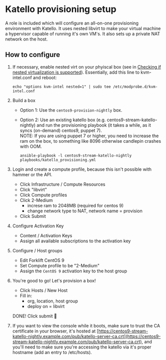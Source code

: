 # Katello provisioning setup

A role is included which will configure an all-on-one provisioning environment
with Katello. It uses nested libvirt to make your virtual machine a hypervisor
capable of running it's own VM's.  It also sets up a private NAT network on the
host.

## How to configure

1. If necessary, enable nested virt on your phyiscal box (see in [Checking if nested virtualization is supported](https://docs.fedoraproject.org/en-US/quick-docs/using-nested-virtualization-in-kvm)). Essentially, add this line to kvm-intel.conf and reboot:

    ```
    echo "options kvm-intel nested=1" | sudo tee /etc/modprobe.d/kvm-intel.conf
    ```

2. Build a box
    * Option 1: Use the `centos9-provision-nightly` box.

    * Option 2: Use an existing katello box (e.g. centos9-stream-katello-nightly) and run the provisioning playbook (it takes a while, as it syncs (on-demand) centos9, puppet 7).  
    NOTE: If you are using puppet 7 or higher, you need to increase the ram on the box, to something like 8096 otherwise candlepin crashes with OOM.

        ```
        ansible-playbook -l centos9-stream-katello-nightly playbooks/katello_provisioning.yml
        ```

3. Login and create a compute profile, because this isn't possible with hammer or the API.
    * Click Infrastructure / Compute Resources
    * Click "libvirt"
    * Click Compute profiles
    * Click 2-Medium
        * increse ram to 2048MB (required for centos 9)
        * change network type to NAT, network name = provision
    * Click Submit
4. Configure Activation Key
    * Content / Activation Keys
    * Assign all available subscriptions to the activation key
5. Configure / Host groups
    * Edit Forklift CentOS 9
    * Set Compute profile to be "2-Medium"
    * Assign the `CentOS 9` activation key to the host group
6. You're good to go! Let's provision a box!
    * Click Hosts / New Host
    * Fill in:
        * org, location, host group
        * deploy on = libvirt

    DONE! Click submit :tada:

7. If you want to view the console while it boots, make sure to trust the CA certificate in your browser, it's hosted at [https://centos9-stream-katello-nightly.example.com/pub/katello-server-ca.crt](https://centos9-stream-katello-nightly.example.com/pub/katello-server-ca.crt), and you'll need to make sure you're accessing the katello via it's proper hostname (add an entry to /etc/hosts).

